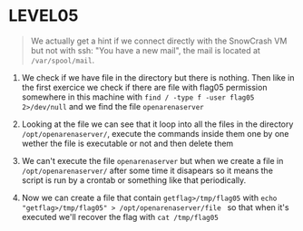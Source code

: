 LEVEL05
=======
> We actually get a hint if we connect directly with the SnowCrash VM but not with ssh: "You have a new mail", the mail is located at `/var/spool/mail`.

1. We check if we have file in the directory but there is nothing. Then like in the first exercice we check if there are file with flag05 permission somewhere in this machine with `find / -type f -user flag05 2>/dev/null` and we find the file `openarenaserver`

2. Looking at the file we can see that it loop into all the files in the directory `/opt/openarenaserver/`, execute the commands inside them one by one wether the file is executable or not and then delete them

3. We can't execute the file `openarenaserver` but when we create a file in `/opt/openarenaserver/` after some time it disapears so it means the script is run by a crontab or something like that periodically.

4. Now we can create a file that contain `getflag>/tmp/flag05` with `echo "getflag>/tmp/flag05" > /opt/openarenaserver/file
` so that when it's executed we'll recover the flag with `cat /tmp/flag05`